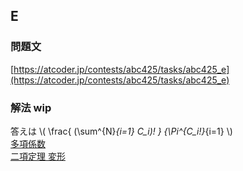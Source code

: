 ## E
### 問題文
[https://atcoder.jp/contests/abc425/tasks/abc425_e](https://atcoder.jp/contests/abc425/tasks/abc425_e)

### 解法 wip
答えは \\( \frac{ (\sum^{N}_{i=1} C_i)! } {\Pi^{C_i!}_{i=1} \\)  
[多項係数](https://www.aihara.co.jp/~taiji/browser-security/js/multinomial_coefficient.html)  
[二項定理 変形](https://manabitimes.jp/math/588)  

